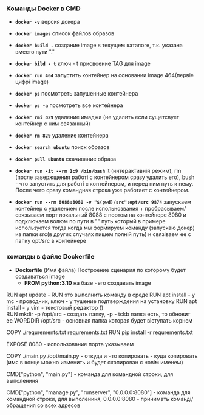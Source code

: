 ### Команды Docker в CMD
- **`docker -v`** версия докера
- **`docker images`** список файлов образов 
- **`docker build .`** создание image в текущем каталоге, т.к. указана вместо пути "." 
- **`docker bild - t`** ключ - t присвоение TAG для image
- **`docker run 464`** запустить контейнер на основании image 464(первіе цифрі image) 
- **`docker ps`** посмотреть запушенные контейнера 
- **`docker ps -a`** посмотреть все контейнера
- **`docker rmi 829`** удаление имаджа (не удалить если сущетсвует контейнер с ним связанный)
- **`docker rm 829`** удаление контейнера 
- **`docker search ubuntu`** поиск образов 
- **`docker pull ubuntu`** скачивание образа
- **`docker run -it --rm 1с9 /bin/bash`** it (интерактивній режим), rm (после завержщения работі с контейнером сразу удалить его), bush - что запустить для работі с контейнером, и перед ним путь к нему. После чего сразу командная строка уже работает с контейнером.

- **`docker run --rm 8088:8080 -v "$(pwd)/src":opt/src 9874`** запускаем контейнер с удалением после испольнозвания + пробрасываем/связываем порт локальный 8088 с портом на контейнере 8080 и подключаем волюм по пути в "" путь который в примере используется тогда когда мы формируем команду (запускаю докер) из папки src(в других случаях пишем полній путь) и связіваем ее с папку opt/src в контейнере










### команды в файле Dockerfile
- **Dockerfile** (Имя файла) Построение сценария по которому будет создаваться image
  - **FROM python:3.10** на базе чего создавать image



RUN apt update - RUN это выполнить команду в среде 
RUN apt install - y mc - проводник, ключ - y тушение подтверждения на установку
RUN apt install - y vim - текстовый редактор ()  
RUN mkdir -p /opt/src - создать папку, -p - tckb папка есть, то обновит ее
WORDDIR /opt/src - основная папка которая будет віступать корнем

COPY ./requrements.txt requrements.txt
RUN pip install -r requrements.txt


EXPOSE 8080 - использование порта указываем

COPY ./main.py /opt/main.py - откуда и что копировать - куда копировать (имя в конце можно изменить и будет скопирован с новім именем)

CMD["python", "main.py"] - команда для командной строки, для выполениня

CMD["python", "manage.py", "runserver", "0.0.0.0:8080"] - команда для командной строки, для выполениня, 0.0.0.0:8080 - принимать команді/обращения со всех адресов


